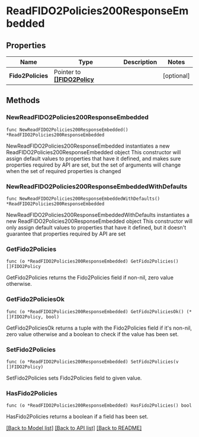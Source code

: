 # ReadFIDO2Policies200ResponseEmbedded

## Properties

Name | Type | Description | Notes
------------ | ------------- | ------------- | -------------
**Fido2Policies** | Pointer to [**[]FIDO2Policy**](FIDO2Policy.md) |  | [optional] 

## Methods

### NewReadFIDO2Policies200ResponseEmbedded

`func NewReadFIDO2Policies200ResponseEmbedded() *ReadFIDO2Policies200ResponseEmbedded`

NewReadFIDO2Policies200ResponseEmbedded instantiates a new ReadFIDO2Policies200ResponseEmbedded object
This constructor will assign default values to properties that have it defined,
and makes sure properties required by API are set, but the set of arguments
will change when the set of required properties is changed

### NewReadFIDO2Policies200ResponseEmbeddedWithDefaults

`func NewReadFIDO2Policies200ResponseEmbeddedWithDefaults() *ReadFIDO2Policies200ResponseEmbedded`

NewReadFIDO2Policies200ResponseEmbeddedWithDefaults instantiates a new ReadFIDO2Policies200ResponseEmbedded object
This constructor will only assign default values to properties that have it defined,
but it doesn't guarantee that properties required by API are set

### GetFido2Policies

`func (o *ReadFIDO2Policies200ResponseEmbedded) GetFido2Policies() []FIDO2Policy`

GetFido2Policies returns the Fido2Policies field if non-nil, zero value otherwise.

### GetFido2PoliciesOk

`func (o *ReadFIDO2Policies200ResponseEmbedded) GetFido2PoliciesOk() (*[]FIDO2Policy, bool)`

GetFido2PoliciesOk returns a tuple with the Fido2Policies field if it's non-nil, zero value otherwise
and a boolean to check if the value has been set.

### SetFido2Policies

`func (o *ReadFIDO2Policies200ResponseEmbedded) SetFido2Policies(v []FIDO2Policy)`

SetFido2Policies sets Fido2Policies field to given value.

### HasFido2Policies

`func (o *ReadFIDO2Policies200ResponseEmbedded) HasFido2Policies() bool`

HasFido2Policies returns a boolean if a field has been set.


[[Back to Model list]](../README.md#documentation-for-models) [[Back to API list]](../README.md#documentation-for-api-endpoints) [[Back to README]](../README.md)


